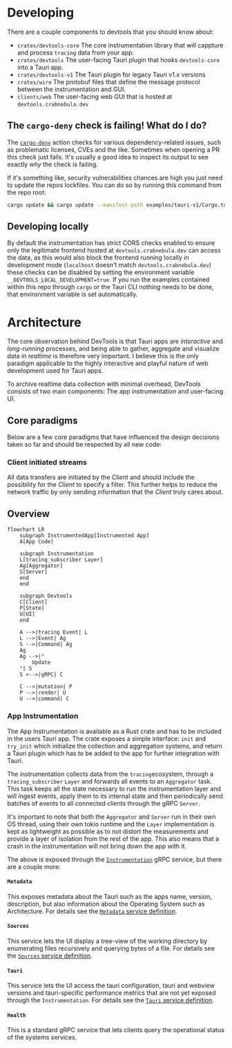# Developing

There are a couple components to devtools that you should know about:

- `crates/devtools-core` The core instrumentation library that will cappture and process `tracing` data from your app.
- `crates/devtools` The user-facing Tauri plugin that hooks `devtools-core` into a Tauri app.
- `crates/devtools-v1` The Tauri plugin for legacy Tauri v1.x versions
- `crates/wire` The protobuf files that define the message protocol between the instrumentation and GUI.
- `clients/web` The user-facing web GUI that is hosted at `devtools.crabnebula.dev`

## The `cargo-deny` check is failing! What do I do?

The [`cargo-deny`](https://github.com/EmbarkStudios/cargo-deny) action checks for various dependency-related issues,
such as problematic licenses, CVEs and the like. Sometimes when opening a PR this check just fails. It's usually a good
idea to inspect its output to see exactly _why_ the check is failing.

If it's something like, security vulnerabilities chances are high you just need to update the repos lockfiles. You can
do so by running this command from the repo root:

```bash
cargo update && cargo update --manifest-path examples/tauri-v1/Cargo.toml && cargo update --manifest-path crates/devtools-v1/Cargo.toml
```

## Developing locally

By default the instrumentation has strict CORS checks enabled to ensure only the legitimate frontend hosted
at `devtools.crabnebula.dev` can access the data, as this would also block the frontend running locally in development
mode (`localhost` doesn't match `devtools.crabnebula.dev`) these checks can be disabled by setting the environment
variable `__DEVTOOLS_LOCAL_DEVELOPMENT=true`. If you run the examples contained within this repo through `cargo` or the
Tauri CLI nothing needs to be done, that environment variable is set automatically.

# Architecture

The core observation behind DevTools is that Tauri apps are _interactive_ and _long-running_ processes,
and being able to gather, aggregate and visualize data _in realtime_ is therefore very important.
I believe this is the only paradigm applicable to the highly interactive and playful nature of web development used for
Tauri apps.

To archive realtime data collection with minimal overhead, DevTools consists of two main components:
The app instrumentation and user-facing UI.

## Core paradigms

Below are a few core paradigms that have influenced the design decisions taken so far and should be respected by all new
code:

### Client initiated streams

All data transfers are initiated by the _Client_ and should include the possibility for the _Client_ to specify a
filter.
This further helps to reduce the network traffic by only sending information that the _Client_ truly cares about.

## Overview

```mermaid
flowchart LR
    subgraph InstrumentedApp[Instrumented App]
    A[App Code]

    subgraph Instrumentation
    L[tracing_subscriber Layer]
    Ag[Aggregator]
    S[Server]
    end
    end

    subgraph Devtools
    C[Client]
    P[State]
    U[UI]
    end

    A -->|tracing Event| L
    L -->|Event| Ag
    S -->|Command| Ag
    Ag
    Ag -->|"
        Update
    "| S
    S <-->|gRPC| C

    C -->|mutation| P
    P -->|render| U
    U -->|command| C
```

### App Instrumentation

The App Instrumentation is available as a Rust crate and has to be included in the users Tauri app.
The crate exposes a simple interface: `init` and `try_init` which initialize the collection and aggregation systems,
and return a Tauri plugin which has to be added to the app for further integration with Tauri.

The instrumentation collects data from the `tracing`ecosystem, through a `tracing_subscriber` `Layer` and
forwards all events to an `Aggregator` task. This task keeps all the state necessary to run the instrumentation layer
and will ingest events, apply them to its internal state and then periodically send batches of events to all
connected clients through the gRPC `Server`.

It's important to note that both the `Aggregator` and `Server` run in their own OS thread, using their own tokio runtime
and the `Layer` implementation is kept as lightweight as possible as to not distort the measurements and provide a
layer of isolation from the rest of the app.
This also means that a crash in the instrumentation will not bring down the app with it.

The above is exposed through the [`Instrumentation`](./crates/wire/proto/instrument.proto) gRPC service, but there are a
couple more:

#### `Metadata`

This exposes metadata about the Tauri such as the apps name, version, description, but also information
about the Operating System such as Architecture.
For details see the [`Metadata` service definition](./crates/wire/proto/meta.proto).

#### `Sources`

This service lets the UI display a tree-view of the working directory by enumerating files recursively and
querying bytes of a file.
For details see the [`Sources` service definition](./crates/wire/proto/sources.proto).

#### `Tauri`

This service lets the UI access the tauri configuration, tauri and webview versions and tauri-specific performance
metrics that are not yet exposed through the `Instrumentation`.
For details see the [`Tauri` service definition](./crates/wire/proto/tauri.proto).

#### `Health`

This is a standard gRPC service that lets clients query the operational status of the systems services.
